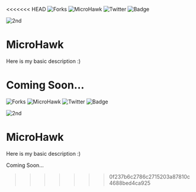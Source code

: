 <<<<<<< HEAD
![Forks](https://img.shields.io/github/forks/Grc-sDevelopersClub/DevelopersHuntWork?style=social)
![MicroHawk](https://img.shields.io/static/v1?label=MAINTAINED&message=YES&color=<brightgreen>)
![Twitter](https://img.shields.io/twitter/url?style=social&url=https%3A%2F%2Ftwitter.com%2Fmicro_hawk)
![Badge](https://img.shields.io/badge/Vikas_Das-Developer-blueviolet)
  
![2nd](https://external-content.duckduckgo.com/iu/?u=https%3A%2F%2Ftse4.mm.bing.net%2Fth%3Fid%3DOIP.gYG8rCRXD6PADD_fqJombgHaEY%26pid%3DApi&f=1)

# MicroHawk
Here is my basic description :)

Coming Soon...
=======
![Forks](https://img.shields.io/github/forks/Grc-sDevelopersClub/DevelopersHuntWork?style=social)
![MicroHawk](https://img.shields.io/static/v1?label=MAINTAINED&message=YES&color=<brightgreen>)
![Twitter](https://img.shields.io/twitter/url?style=social&url=https%3A%2F%2Ftwitter.com%2Fmicro_hawk)
![Badge](https://img.shields.io/badge/Vikas_Das-Developer-blueviolet)
  
![2nd](https://external-content.duckduckgo.com/iu/?u=https%3A%2F%2Ftse4.mm.bing.net%2Fth%3Fid%3DOIP.gYG8rCRXD6PADD_fqJombgHaEY%26pid%3DApi&f=1)

# MicroHawk
Here is my basic description :)

Coming Soon...
>>>>>>> 0f237b6c2786c2715203a87810c4688bed4ca925
